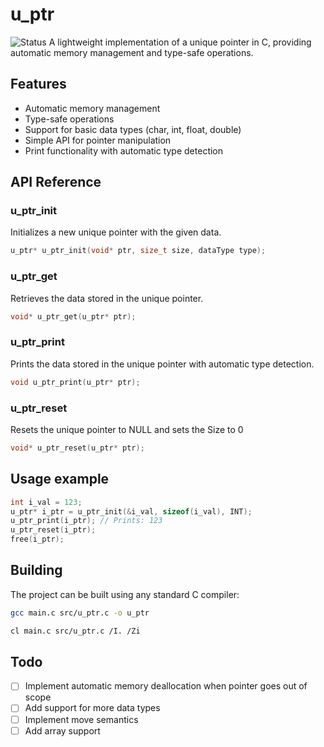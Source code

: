 # u_ptr
![Status](https://img.shields.io/badge/🚧_Status-In_Progress-blue)
A lightweight implementation of a unique pointer in C, providing automatic memory management and type-safe operations.

## Features
- Automatic memory management
- Type-safe operations
- Support for basic data types (char, int, float, double)
- Simple API for pointer manipulation
- Print functionality with automatic type detection

## API Reference

### u_ptr_init
Initializes a new unique pointer with the given data.
```c
u_ptr* u_ptr_init(void* ptr, size_t size, dataType type);
```

### u_ptr_get
Retrieves the data stored in the unique pointer.
```c
void* u_ptr_get(u_ptr* ptr);
```

### u_ptr_print
Prints the data stored in the unique pointer with automatic type detection.
```c
void u_ptr_print(u_ptr* ptr);
```

### u_ptr_reset
Resets the unique pointer to NULL and sets the Size to 0
```c
void* u_ptr_reset(u_ptr* ptr);
```

## Usage example
```c
int i_val = 123;
u_ptr* i_ptr = u_ptr_init(&i_val, sizeof(i_val), INT);
u_ptr_print(i_ptr); // Prints: 123
u_ptr_reset(i_ptr);
free(i_ptr);
```

## Building
The project can be built using any standard C compiler:
```bash
gcc main.c src/u_ptr.c -o u_ptr
```
```bash
cl main.c src/u_ptr.c /I. /Zi
```

## Todo
- [ ]  Implement automatic memory deallocation when pointer goes out of scope
- [ ]  Add support for more data types
- [ ]  Implement move semantics
- [ ]  Add array support